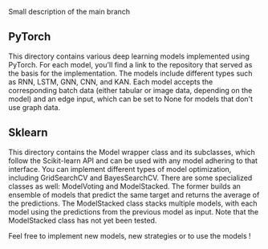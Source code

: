 Small description of the main branch

## PyTorch

This directory contains various deep learning models implemented using PyTorch. For each model, you'll find a link to the repository that served as the basis for the implementation. The models include different types such as RNN, LSTM, GNN, CNN, and KAN. Each model accepts the corresponding batch data (either tabular or image data, depending on the model) and an edge input, which can be set to None for models that don't use graph data.

## Sklearn

This directory contains the Model wrapper class and its subclasses, which follow the Scikit-learn API and can be used with any model adhering to that interface. You can implement different types of model optimization, including GridSearchCV and BayesSearchCV. There are some specialized classes as well: ModelVoting and ModelStacked. The former builds an ensemble of models that predict the same target and returns the average of the predictions. The ModelStacked class stacks multiple models, with each model using the predictions from the previous model as input. Note that the ModelStacked class has not yet been tested.

Feel free to implement new models, new strategies or to use the models !

